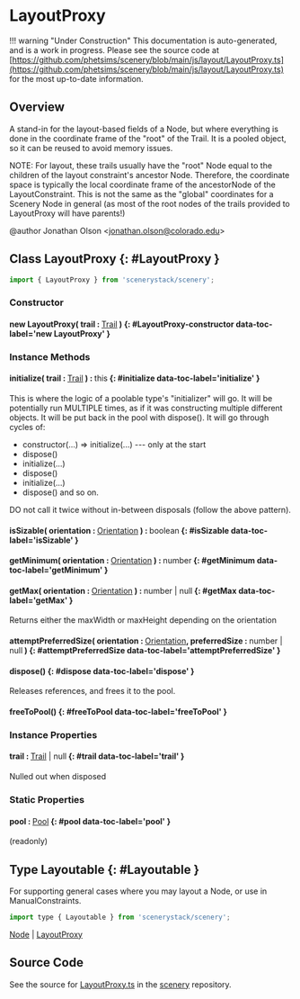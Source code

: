 # LayoutProxy

!!! warning "Under Construction"
    This documentation is auto-generated, and is a work in progress. Please see the source code at
    [https://github.com/phetsims/scenery/blob/main/js/layout/LayoutProxy.ts](https://github.com/phetsims/scenery/blob/main/js/layout/LayoutProxy.ts) for the most up-to-date information.

## Overview

A stand-in for the layout-based fields of a Node, but where everything is done in the coordinate frame of the
"root" of the Trail. It is a pooled object, so it can be reused to avoid memory issues.

NOTE: For layout, these trails usually have the "root" Node equal to the children of the layout constraint's ancestor
Node. Therefore, the coordinate space is typically the local coordinate frame of the ancestorNode of the
LayoutConstraint. This is not the same as the "global" coordinates for a Scenery Node in general (as most of the root
nodes of the trails provided to LayoutProxy will have parents!)

@author Jonathan Olson &lt;jonathan.olson@colorado.edu&gt;

## Class LayoutProxy {: #LayoutProxy }


```js
import { LayoutProxy } from 'scenerystack/scenery';
```
### Constructor

#### new LayoutProxy( trail : <span style="font-weight: 400;">[Trail](../scenery/Trail.md)</span> ) {: #LayoutProxy-constructor data-toc-label='new LayoutProxy' }

### Instance Methods

#### initialize( trail : <span style="font-weight: 400;">[Trail](../scenery/Trail.md)</span> ) : <span style="font-weight: 400;"><span style="color: hsla(calc(var(--md-hue) + 180deg),80%,40%,1);">this</span></span> {: #initialize data-toc-label='initialize' }

This is where the logic of a poolable type's "initializer" will go. It will be potentially run MULTIPLE times,
as if it was constructing multiple different objects. It will be put back in the pool with dispose().
It will go through cycles of:
- constructor(...) =&gt; initialize(...) --- only at the start
- dispose()
- initialize(...)
- dispose()
- initialize(...)
- dispose()
and so on.

DO not call it twice without in-between disposals (follow the above pattern).

#### isSizable( orientation : <span style="font-weight: 400;">[Orientation](../phet-core/Orientation.md)</span> ) : <span style="font-weight: 400;"><span style="color: hsla(calc(var(--md-hue) + 180deg),80%,40%,1);">boolean</span></span> {: #isSizable data-toc-label='isSizable' }

#### getMinimum( orientation : <span style="font-weight: 400;">[Orientation](../phet-core/Orientation.md)</span> ) : <span style="font-weight: 400;"><span style="color: hsla(calc(var(--md-hue) + 180deg),80%,40%,1);">number</span></span> {: #getMinimum data-toc-label='getMinimum' }

#### getMax( orientation : <span style="font-weight: 400;">[Orientation](../phet-core/Orientation.md)</span> ) : <span style="font-weight: 400;"><span style="color: hsla(calc(var(--md-hue) + 180deg),80%,40%,1);">number</span> | <span style="color: hsla(calc(var(--md-hue) + 180deg),80%,40%,1);">null</span></span> {: #getMax data-toc-label='getMax' }

Returns either the maxWidth or maxHeight depending on the orientation

#### attemptPreferredSize( orientation : <span style="font-weight: 400;">[Orientation](../phet-core/Orientation.md)</span>, preferredSize : <span style="font-weight: 400;"><span style="color: hsla(calc(var(--md-hue) + 180deg),80%,40%,1);">number</span> | <span style="color: hsla(calc(var(--md-hue) + 180deg),80%,40%,1);">null</span></span> ) {: #attemptPreferredSize data-toc-label='attemptPreferredSize' }

#### dispose() {: #dispose data-toc-label='dispose' }

Releases references, and frees it to the pool.

#### freeToPool() {: #freeToPool data-toc-label='freeToPool' }

### Instance Properties

#### trail : <span style="font-weight: 400;">[Trail](../scenery/Trail.md) | <span style="color: hsla(calc(var(--md-hue) + 180deg),80%,40%,1);">null</span></span> {: #trail data-toc-label='trail' }

Nulled out when disposed

### Static Properties

#### pool : <span style="font-weight: 400;">[Pool](../phet-core/Pool.md)</span> {: #pool data-toc-label='pool' }

(readonly)



## Type Layoutable {: #Layoutable }


For supporting general cases where you may layout a Node, or use in ManualConstraints.

```js
import type { Layoutable } from 'scenerystack/scenery';
```


[Node](../scenery/Node.md) | [LayoutProxy](../scenery/LayoutProxy.md)



## Source Code

See the source for [LayoutProxy.ts](https://github.com/phetsims/scenery/blob/main/js/layout/LayoutProxy.ts) in the [scenery](https://github.com/phetsims/scenery) repository.
